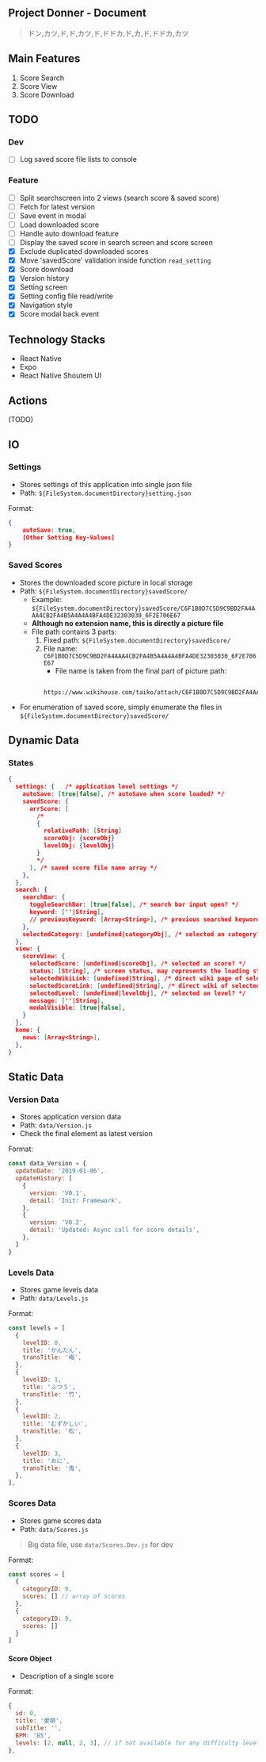 ## Project Donner - Document
 
>ドン,カツ,ド,ド,カツ,ド,ドドカ,ド,カ,ド,ドドカ,カツ
 
## Main Features
 
1. Score Search
2. Score View
3. Score Download

## TODO

### Dev

- [ ] Log saved score file lists to console

### Feature

- [ ] Split searchscreen into 2 views (search score & saved score)
- [ ] Fetch for latest version
- [ ] Save event in modal
- [ ] Load downloaded score
- [ ] Handle auto download feature
- [ ] Display the saved score in search screen and score screen
- [x] Exclude duplicated downloaded scores
- [x] Move 'savedScore' validation inside function `read_setting` 
- [x] Score download
- [x] Version history
- [x] Setting screen
- [x] Setting config file read/write
- [x] Navigation style
- [x] Score modal back event
 
## Technology Stacks
 
- React Native
- Expo
- React Native Shoutem UI
 
## Actions
 
(TODO)
 
## IO
 
### Settings
 
- Stores settings of this application into single json file
- Path: `${FileSystem.documentDirectory}setting.json`
 
Format:
 
```json
{
    autoSave: true,
    [Other Setting Key-Values]
}
```
 
### Saved Scores
 
- Stores the downloaded score picture in local storage
- Path: `${FileSystem.documentDirectory}savedScore/`
  - Example: `${FileSystem.documentDirectory}savedScore/C6F1B0D7C5D9C9BD2FA4AAA4CB2FA4B5A4A4A4BFA4DE32303030_6F2E706E67`
  - **Although no extension name, this is directly a picture file**
  - File path contains 3 parts:
    1. Fixed path: `${FileSystem.documentDirectory}savedScore/`
    2. File name: `C6F1B0D7C5D9C9BD2FA4AAA4CB2FA4B5A4A4A4BFA4DE32303030_6F2E706E67`
       - File name is taken from the final part of picture path: 
       ```
        https://www.wikihouse.com/taiko/attach/C6F1B0D7C5D9C9BD2FA4AAA4CB2FA4B5A4A4A4BFA4DE32303030_6F2E706E67
       ```
- For enumeration of saved score, simply enumerate the files in `${FileSystem.documentDirectory}savedScore/`

## Dynamic Data
 
### States
  
```json
{
  settings: {   /* application level settings */
    autoSave: [true|false], /* autoSave when score loaded? */
    savedScore: {
      arrScore: [
        /*
        {
          relativePath: [String]
          scoreObj: {scoreObj}
          levelObj: {levelObj}
        }  
        */
      ], /* saved score file name array */
    },
  },
  search: {
    searchBar: { 
      toggleSearchBar: [true|false], /* search bar input open? */
      keyword: [''|String],
      // previousKeyword: [Array<String>], /* previous searched keyword, TBD */
    },
    selectedCategory: [undefined|categoryObj], /* selected an category? */
  },
  view: {
    scoreView: {
      selectedScore: [undefined|scoreObj], /* selected an score? */
      status: [String], /* screen status, may represents the loading status */
      selectedWikiLink: [undefined|String], /* direct wiki page of selected score and difficulty */
      selectedScoreLink: [undefined|String], /* direct wiki of selected score picture */
      selectedLevel: [undefined|levelObj], /* selected an level? */
      message: [''|String],
      modalVisible: [true|false],
    }
  },
  home: {
    news: [Array<String>],
  },
}
```
 
## Static Data
 
### Version Data
 
- Stores application version data
- Path: `data/Version.js`
- Check the final element as latest version

Format:
 
```js
const data_Version = {
  updateDate: '2019-01-06',
  updateHistory: [
    {
      version: 'V0.1',
      detail: 'Init: Framework',
    },
    {
      version: 'V0.2',
      detail: 'Updated: Async call for score details',
    },
  ]
}
```
 
### Levels Data
 
- Stores game levels data
- Path: `data/Levels.js`
 
Format:
 
```js
const levels = [
  {
    levelID: 0,
    title: 'かんたん',
    transTitle: '梅',
  },
  {
    levelID: 1,
    title: 'ふつう',
    transTitle: '竹',
  },
  {
    levelID: 2,
    title: 'むずかしい',
    transTitle: '松',
  },
  {
    levelID: 3,
    title: 'おに',
    transTitle: '鬼',
  },
],
```
 
### Scores Data
 
- Stores game scores data
- Path: `data/Scores.js`
 
> Big data file, use `data/Scores.Dev.js` for dev
 
Format:
 
```js
const scores = [
  {
    categoryID: 0,
    scores: [] // array of scores
  },
  {
    categoryID: 0,
    scores: []
  }
]
```
 
#### Score Object
 
- Description of a single score
 
Format:
 
```js
{
  id: 0,
  title: '愛唄',
  subTitle: '',
  BPM: '85',
  levels: [2, null, 2, 3], // if not available for any difficulty level, put null here
},
```
 